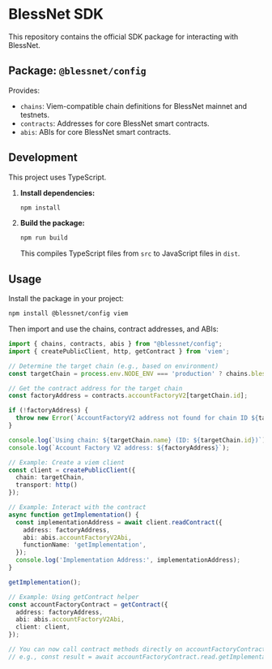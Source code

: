 # BlessNet SDK

This repository contains the official SDK package for interacting with BlessNet.

## Package: `@blessnet/config`

Provides:
- `chains`: Viem-compatible chain definitions for BlessNet mainnet and testnets.
- `contracts`: Addresses for core BlessNet smart contracts.
- `abis`: ABIs for core BlessNet smart contracts.

## Development

This project uses TypeScript.

1.  **Install dependencies:**
    ```bash
    npm install
    ```
2.  **Build the package:**
    ```bash
    npm run build
    ```
    This compiles TypeScript files from `src` to JavaScript files in `dist`.

## Usage

Install the package in your project:

```bash
npm install @blessnet/config viem
```

Then import and use the chains, contract addresses, and ABIs:

```typescript
import { chains, contracts, abis } from "@blessnet/config";
import { createPublicClient, http, getContract } from 'viem';

// Determine the target chain (e.g., based on environment)
const targetChain = process.env.NODE_ENV === 'production' ? chains.blessnet : chains.blessnetSepolia;

// Get the contract address for the target chain
const factoryAddress = contracts.accountFactoryV2[targetChain.id];

if (!factoryAddress) {
  throw new Error(`AccountFactoryV2 address not found for chain ID ${targetChain.id}`);
}

console.log(`Using chain: ${targetChain.name} (ID: ${targetChain.id})`);
console.log(`Account Factory V2 address: ${factoryAddress}`);

// Example: Create a viem client
const client = createPublicClient({
  chain: targetChain,
  transport: http()
});

// Example: Interact with the contract
async function getImplementation() {
  const implementationAddress = await client.readContract({
    address: factoryAddress,
    abi: abis.accountFactoryV2Abi,
    functionName: 'getImplementation',
  });
  console.log('Implementation Address:', implementationAddress);
}

getImplementation();

// Example: Using getContract helper
const accountFactoryContract = getContract({
  address: factoryAddress,
  abi: abis.accountFactoryV2Abi,
  client: client,
});

// You can now call contract methods directly on accountFactoryContract
// e.g., const result = await accountFactoryContract.read.getImplementation();
